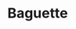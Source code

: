 ---
layout: recette
categories: [recettes]
hidden: false
lang: fr
sitemap: true
title: Baguette
type: boulangerie
recettes:
  Classique:
    ingredients: 
      - nom: farine T55
        qte: 260
        unite: gr
        variable: true
      - nom: levure sèche
        qte: 2
        unite: gr
      - nom: eau
        qte: 195
        unite: gr
      - nom: sel
        qte: 5
        unite: gr
      - nom: sucre
        qte: 5
        unite: gr
    etapes:
      - label: Préparation
        details:
          - label: Activer la levure sèche avec l'eau
            link: /cuisine/levure
          - Mélanger la farine avec le sel et le sucre
          - Ajouter le mélange eau-levure
          - Pétrir jusqu'à incorporation
          - Laisser reposer 30 minutes
          - Étirer et plier x10 
          - Laisser reposer 1 heure
          - Étirer et plier x10
          - Laisser reposer 30 minutes
          - label: Façonner
            link: /cuisine/faconnage-baguette
      - label: Cuisson
        emoji: 🔥
        details:
          - Allumer le four au maximum
          - Laisser le four chauffer pendant 20 minutes
          - Placer un récipient avec de l'eau bouillante dans le four tout en bas
          - Vaporiser de l'eau sur les baguettes
          - Grigner
          - Saupoudrer de farine ou de graines (sésame, pavot, ...)
          - Cuire les baguettes 5 à 10 minutes
          - Couvrir d'alumninium
          - Continuer la cuisson pour 10 à 15 minutes
          - Éteindre le four
          - Ouvrir partiellement la porte du four
          - Laisser ressuer 1 heure
notes:
  - Possibilité de laisser reposer le pâton au réfrigérateur de 6 heures à 3 jours
  - Ramener le pâton à température ambiante en le laissant 30 minutes à température ambiante (minimum)
  - Pour aider à la dernière levée, placer un bol d'eau bouillante et les pâtons dans le four éteint pendant 30 minutes
---